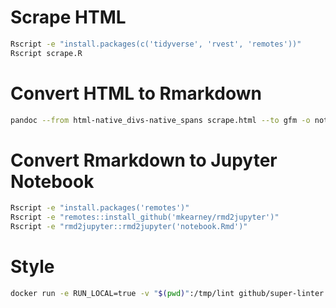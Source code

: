 # Scrape HTML 
``` sh
Rscript -e "install.packages(c('tidyverse', 'rvest', 'remotes'))"
Rscript scrape.R
```

# Convert HTML to Rmarkdown

``` sh
pandoc --from html-native_divs-native_spans scrape.html --to gfm -o notebook.Rmd --no-highlight
```

# Convert Rmarkdown to Jupyter Notebook
``` sh
Rscript -e "install.packages('remotes')"
Rscript -e "remotes::install_github('mkearney/rmd2jupyter')"
Rscript -e "rmd2jupyter::rmd2jupyter('notebook.Rmd')"
```

# Style

``` sh
docker run -e RUN_LOCAL=true -v "$(pwd)":/tmp/lint github/super-linter
```
